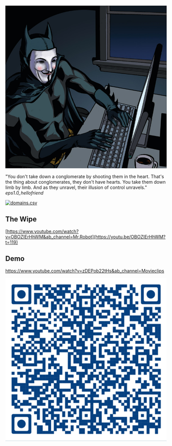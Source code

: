 
![Who is the real Batman?](bm.jpg)

"You don't take down a conglomerate by shooting them in the heart. That's the thing about conglomerates, they don't have hearts. You take them down limb by limb. And as they unravel, their illusion of control unravels." *eps1.0_hellofriend*


[![domains.csv](https://www.pngall.com/wp-content/uploads/12/Paper-Plane-Fly.png)](https://www.youtube.com/watch?v=s-7pyIxz8Qg&ab_channel=RottenTomatoesClassicTrailers)

## The Wipe

[https://www.youtube.com/watch?v=OBOZIErHhWM&ab_channel=Mr.Robot](https://youtu.be/OBOZIErHhWM?t=119)

## Demo

https://www.youtube.com/watch?v=zDEPob22tHs&ab_channel=Movieclips


![QR Code](QR.png)
